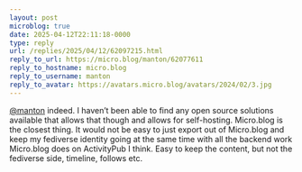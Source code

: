 ```yaml
---
layout: post
microblog: true
date: 2025-04-12T22:11:18-0000
type: reply
url: /replies/2025/04/12/62097215.html
reply_to_url: https://micro.blog/manton/62077611
reply_to_hostname: micro.blog
reply_to_username: manton
reply_to_avatar: https://avatars.micro.blog/avatars/2024/02/3.jpg
---
```

<p><a href="https://micro.blog/manton">@manton</a> indeed. I haven’t been able to find any open source solutions available that allows that though and allows for self-hosting. Micro.blog is the closest thing. It would not be easy to just export out of Micro.blog and keep my fediverse identity going at the same time with all the backend work Micro.blog does on ActivityPub I think. Easy to keep the content, but not the fediverse side, timeline, follows etc.</p>
